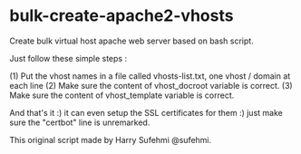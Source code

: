 # bulk-create-apache2-vhosts
Create bulk virtual host apache web server based on bash script.

Just follow these simple steps : 

(1) Put the vhost names in a file called vhosts-list.txt, one vhost / domain at each line
(2) Make sure the content of vhost_docroot variable is correct.
(3) Make sure the content of vhost_template variable is correct.

And that's it :) it can even setup the SSL certificates for them :) just make sure the "certbot" line is unremarked. 

This original script made by Harry Sufehmi @sufehmi.
